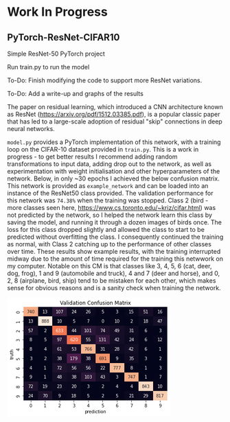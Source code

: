 # Work In Progress
## PyTorch-ResNet-CIFAR10
Simple ResNet-50 PyTorch project

Run train.py to run the model

To-Do: Finish modifying the code to support more ResNet variations.


To-Do: Add a write-up and graphs of the results

The paper on residual learning, which introduced a CNN architecture known as ResNet (https://arxiv.org/pdf/1512.03385.pdf), is a popular classic paper that has led to a large-scale adoption of residual "skip" connections in deep neural networks.

`model.py` provides a PyTorch implementation of this network, with a training loop on the CIFAR-10 dataset provided in `train.py`. This is a work in progress - to get better results I recommend adding random transformations to input data, adding drop out to the network, as well as experimentation with weight initialisation and other hyperparameters of the network. Below, in only ~30 epochs I achieved the below confusion matrix. This network is provided as `example_network` and can be loaded into an instance of the ResNet50 class provided. The validation performance for this network was `74.38%` when the training was stopped. Class 2 (bird - more classes seen here, https://www.cs.toronto.edu/~kriz/cifar.html) was not predicted by the network, so I helped the network learn this class by saving the model, and running it through a dozen images of birds once. The loss for this class dropped slightly and allowed the class to start to be predicted without overfitting the class. I consequently continued the training as normal, with Class 2 catching up to the performance of other classes over time. These results show example results, with the training interrupted midway due to the amount of time required for the training this netwwork on my computer. Notable on this CM is that classes like 3, 4, 5, 6 (cat, deer, dog, frog), 1 and 9 (automobile and truck), 4 and 7 (deer and horse), and 0, 2, 8 (airplane, bird, ship) tend to be mistaken for each other, which makes sense for obvious reasons and is a sanity check when training the network. 

![](Images/CM.png)
